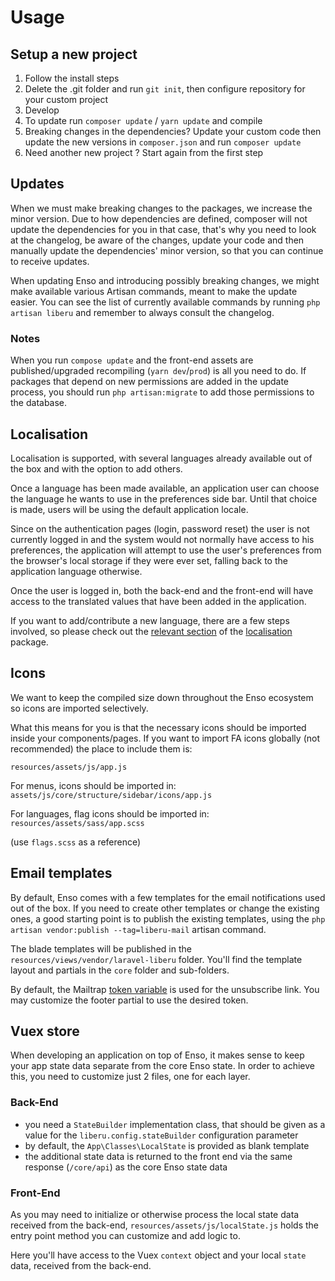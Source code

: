 # Usage

## Setup a new project

1. Follow the install steps
2. Delete the .git folder and run `git init`, then configure repository for your custom project
3. Develop
4. To update run `composer update` / `yarn update` and compile
5. Breaking changes in the dependencies? Update your custom code then update the new versions in `composer.json` and run `composer update`
6. Need another new project ? Start again from the first step

## Updates
When we must make breaking changes to the packages, we increase the minor version. 
Due to how dependencies are defined, composer will not update the dependencies for you in that case, 
that's why you need to look at the changelog, be aware of the changes, update your code and then manually update 
the dependencies' minor version, so that you can continue to receive updates.  

When updating Enso and introducing possibly breaking changes, we might make available various Artisan commands, 
meant to make the update easier.
You can see the list of currently available commands by running `php artisan liberu` 
and remember to always consult the changelog.

### Notes 
When you run `compose update` and the front-end assets are published/upgraded recompiling (`yarn dev`/`prod`) is all you need to do.
If packages that depend on new permissions are added in the update process, you should run `php artisan:migrate` to add those permissions to the database.

## Localisation

Localisation is supported, with several languages already available out of the box and 
with the option to add others.

Once a language has been made available, an application user can choose the language
he wants to use in the preferences side bar.  Until that choice is made, 
users will be using the default application locale.

Since on the authentication pages (login, password reset) the user is not currently logged in
and the system would not normally have access to his preferences, the application 
will attempt to use the user's preferences from the browser's local storage if they were ever set,
falling back to the application language otherwise.  

Once the user is logged in, both the back-end and the front-end will have access to the translated
values that have been added in the application.

If you want to add/contribute a new language, there are a few steps involved, so please check out 
the [relevant section](https://docs.liberu.co.uk/backend/localisation.html#contributing) of 
the [localisation](https://github.com/laravel-liberu/Localisation) package.

## Icons
We want to keep the compiled size down throughout the Enso ecosystem so icons are imported selectively.

What this means for you is that the necessary icons should be imported inside your components/pages. 
If you want to import FA icons globally (not recommended) the place to include them is: 

`resources/assets/js/app.js`

For menus, icons should be imported in:
`assets/js/core/structure/sidebar/icons/app.js`

For languages, flag icons should be imported in:
`resources/assets/sass/app.scss`

(use `flags.scss` as a reference)

## Email templates
By default, Enso comes with a few templates for the email notifications used out of the box.
If you need to create other templates or change the existing ones, a good starting point is to publish
the existing templates, using the `php artisan vendor:publish --tag=liberu-mail` artisan command.

The blade templates will be published in the  `resources/views/vendor/laravel-liberu` folder.
You'll find the template layout and partials in the `core` folder and sub-folders.   

By default, the Mailtrap [token variable](https://documentation.mailgun.com/en/latest/user_manual.html#tracking-unsubscribes) is used for the unsubscribe link. 
You may customize the footer partial to use the desired token.  

## Vuex store
When developing an application on top of Enso, it makes sense to keep your app state data separate from the core Enso state. 
In order to achieve this, you need to customize just 2 files, one for each layer.

### Back-End
- you need a `StateBuilder` implementation class, 
that should be given as a value for the `liberu.config.stateBuilder` configuration parameter 
- by default, the `App\Classes\LocalState` is provided as blank template
- the additional state data is returned to the front end via the same response (`/core/api`) as the core Enso state data

### Front-End
As you may need to initialize or otherwise process the local state data received from the back-end, 
`resources/assets/js/localState.js` holds the entry point method you can customize and add logic to.

Here you'll have access to the Vuex `context` object and your local `state` data, received from the back-end. 
